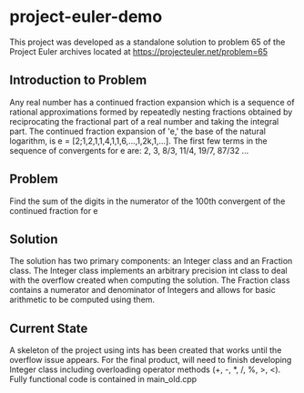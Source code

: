 # project-euler-demo

This project was developed as a standalone solution to problem 65 of the Project Euler archives located at https://projecteuler.net/problem=65

## Introduction to Problem

Any real number has a continued fraction expansion which is a sequence of rational approximations formed by repeatedly nesting fractions obtained by reciprocating the fractional part of a real number and taking the integral part. The continued fraction expansion of 'e,' the base of the natural logarithm, is e = [2;1,2,1,1,4,1,1,6,...,1,2k,1,...]. The first few terms in the sequence of convergents for e are: 2, 3, 8/3, 11/4, 19/7, 87/32 ...

## Problem

Find the sum of the digits in the numerator of the 100th convergent of the continued fraction for e

## Solution

The solution has two primary components: an Integer class and an Fraction class. The Integer class implements an arbitrary precision int class to deal with the overflow created when computing the solution. The Fraction class contains a numerator and denominator of Integers and allows for basic arithmetic to be computed using them.

## Current State

A skeleton of the project using ints has been created that works until the overflow issue appears. For the final product, will need to finish developing Integer class including overloading operator methods (+, -, *, /, %, >, <). Fully functional code is contained in main_old.cpp